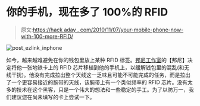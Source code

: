 # 你的手机，现在多了 100%的 RFID

> 原文:[https://hack aday . com/2010/11/07/your-mobile-phone-now-with-100-more-RFID/](https://hackaday.com/2010/11/07/your-mobile-phone-now-with-100-more-rfid/)

![](../Images/805f24ca07a9d90271412b26e89cd58c.png "post_ezlink_inphone")

如今，越来越难避免在你的钱包里放上某种 RFID 标签。[邦尼工作室](http://www.bunniestudios.com/blog/?p=1379)的【邦尼】决定将他一张地铁卡上的 RFID 芯片移植到他的手机上，以缓解钱包里的混乱(和无线干扰)。他没有完成拉出整个天线这一乏味且可能不可能完成的任务，而是拉出了一个更容易接近的腕带的天线，该腕带上有一个类似频率的 RFID 芯片。没有太多的技术在这个黑客，只是一个伟大的想法和一些稳定的手工。为了以防万一，我们建议您在尚未填写的卡上尝试一下。